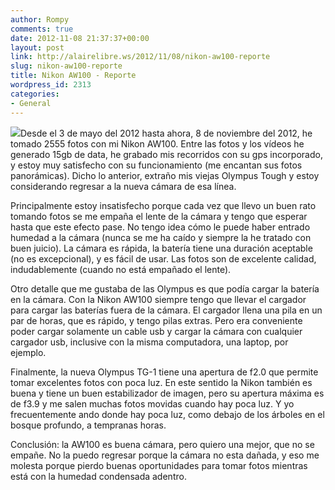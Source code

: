 ```yaml
---
author: Rompy
comments: true
date: 2012-11-08 21:37:37+00:00
layout: post
link: http://alairelibre.ws/2012/11/08/nikon-aw100-reporte
slug: nikon-aw100-reporte
title: Nikon AW100 - Reporte
wordpress_id: 2313
categories:
- General
---
```


[![](http://alairelibre.ws/wp-content/uploads/2012/11/DSCN2555-640x480.jpg)](http://alairelibre.ws/wp-content/uploads/2012/11/DSCN2555.jpg)Desde el 3 de mayo del 2012 hasta ahora, 8 de noviembre del 2012, he tomado 2555 fotos con mi Nikon AW100. Entre las fotos y los vídeos he generado 15gb de data, he grabado mis recorridos con su gps incorporado, y estoy muy satisfecho con su funcionamiento (me encantan sus fotos panorámicas). Dicho lo anterior, extraño mis viejas Olympus Tough y estoy considerando regresar a la nueva cámara de esa línea.




Principalmente estoy insatisfecho porque cada vez que llevo un buen rato tomando fotos se me empaña el lente de la cámara y tengo que esperar hasta que este efecto pase. No tengo idea cómo le puede haber entrado humedad a la cámara (nunca se me ha caído y siempre la he tratado con buen juicio). La cámara es rápida, la batería tiene una duración aceptable (no es excepcional), y es fácil de usar. Las fotos son de excelente calidad, indudablemente (cuando no está empañado el lente).




Otro detalle que me gustaba de las Olympus es que podía cargar la batería en la cámara. Con la Nikon AW100 siempre tengo que llevar el cargador para cargar las baterías fuera de la cámara. El cargador llena una pila en un par de horas, que es rápido, y tengo pilas extras. Pero era conveniente poder cargar solamente un cable usb y cargar la cámara con cualquier cargador usb, inclusive con la misma computadora, una laptop, por ejemplo.




Finalmente, la nueva Olympus TG-1 tiene una apertura de f2.0 que permite tomar excelentes fotos con poca luz. En este sentido la Nikon también es buena y tiene un buen estabilizador de imagen, pero su apertura máxima es de f3.9 y me salen muchas fotos movidas cuando hay poca luz. Y yo frecuentemente ando donde hay poca luz, como debajo de los árboles en el bosque profundo, a tempranas horas.




Conclusión: la AW100 es buena cámara, pero quiero una mejor, que no se empañe. No la puedo regresar porque la cámara no esta dañada, y eso me molesta porque pierdo buenas oportunidades para tomar fotos mientras está con la humedad condensada adentro. 
